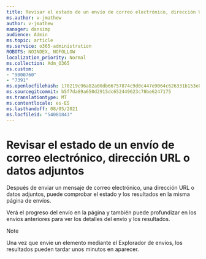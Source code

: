 ```yaml
---
title: Revisar el estado de un envío de correo electrónico, dirección URL o datos adjuntos
ms.author: v-jmathew
author: v-jmathew
manager: dansimp
audience: Admin
ms.topic: article
ms.service: o365-administration
ROBOTS: NOINDEX, NOFOLLOW
localization_priority: Normal
ms.collection: Adm_O365
ms.custom:
- "9000760"
- "7391"
ms.openlocfilehash: 170219c96a82a00db66757874c9d0c447e9064c626331b153e070ad9010f7e7b
ms.sourcegitcommit: b5f7da89a650d2915dc652449623c78be6247175
ms.translationtype: MT
ms.contentlocale: es-ES
ms.lasthandoff: 08/05/2021
ms.locfileid: "54081843"
---
```

# <a name="review-the-status-of-an-email-url-or-attachment-submission"></a>Revisar el estado de un envío de correo electrónico, dirección URL o datos adjuntos

Después de enviar un mensaje de correo electrónico, una dirección URL o datos adjuntos, puede comprobar el estado y los resultados en la misma página de envíos.

Verá el progreso del envío en la página y también puede profundizar en los envíos anteriores para ver los detalles del envío y los resultados.

> [!NOTE]
> Una vez que envíe un elemento mediante el Explorador de envíos, los resultados pueden tardar unos minutos en aparecer.
